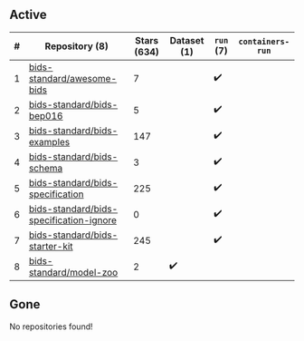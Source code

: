 ## Active
| # | Repository (8) | Stars (634) | Dataset (1) | `run` (7) | `containers-run` |
| --- | --- | --- | --- | --- | --- |
| 1 | [bids-standard/awesome-bids](https://github.com/bids-standard/awesome-bids) | 7 |  | :heavy_check_mark: |  |
| 2 | [bids-standard/bids-bep016](https://github.com/bids-standard/bids-bep016) | 5 |  | :heavy_check_mark: |  |
| 3 | [bids-standard/bids-examples](https://github.com/bids-standard/bids-examples) | 147 |  | :heavy_check_mark: |  |
| 4 | [bids-standard/bids-schema](https://github.com/bids-standard/bids-schema) | 3 |  | :heavy_check_mark: |  |
| 5 | [bids-standard/bids-specification](https://github.com/bids-standard/bids-specification) | 225 |  | :heavy_check_mark: |  |
| 6 | [bids-standard/bids-specification-ignore](https://github.com/bids-standard/bids-specification-ignore) | 0 |  | :heavy_check_mark: |  |
| 7 | [bids-standard/bids-starter-kit](https://github.com/bids-standard/bids-starter-kit) | 245 |  | :heavy_check_mark: |  |
| 8 | [bids-standard/model-zoo](https://github.com/bids-standard/model-zoo) | 2 | :heavy_check_mark: |  |  |

## Gone
No repositories found!
